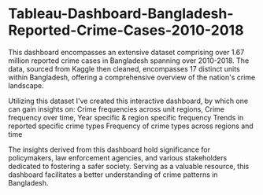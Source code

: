 # Tableau-Dashboard-Bangladesh-Reported-Crime-Cases-2010-2018

This dashboard encompasses an extensive dataset comprising over 1.67 million reported crime cases in Bangladesh spanning over 2010-2018. The data, sourced from Kaggle then cleaned, encompasses 17 distinct units within Bangladesh, offering a comprehensive overview of the nation's crime landscape. 

Utilizing this dataset I've created this interactive dashboard, by which one can gain insights on: 
 Crime frequencies across unit regions,
 Crime frequency over time,
 Year specific & region specific frequency
 Trends in reported specific crime types
 Frequency of crime types across regions and time

The insights derived from this dashboard hold significance for policymakers, law enforcement agencies, and various stakeholders dedicated to fostering a safer society. Serving as a valuable resource, this dashboard facilitates a better understanding of crime patterns in Bangladesh.
